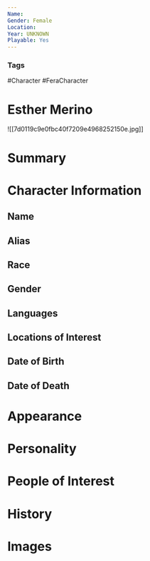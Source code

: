 ```yaml
---
Name: 
Gender: Female
Location: 
Year: UNKNOWN
Playable: Yes
---
```


### Tags
#Character #FeraCharacter 

# Esther Merino
![[7d0119c9e0fbc40f7209e4968252150e.jpg]]

# Summary


# Character Information

## Name

## Alias

## Race

## Gender

## Languages

## Locations of Interest

## Date of Birth

## Date of Death

# Appearance

# Personality

# People of Interest

# History

# Images
